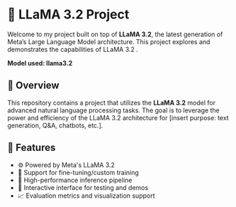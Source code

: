# 🦙 LLaMA 3.2 Project

Welcome to my project built on top of **LLaMA 3.2**, the latest generation of Meta’s Large Language Model architecture. This project explores and demonstrates the capabilities of LLaMA 3.2 .

**Model used: llama3.2**

## 🚀 Overview

This repository contains a project that utilizes the **LLaMA 3.2** model for advanced natural language processing tasks. The goal is to leverage the power and efficiency of the LLaMA 3.2 architecture for [insert purpose: text generation, Q&A, chatbots, etc.].

## 🔧 Features

- ⚙️ Powered by Meta's LLaMA 3.2
- 🔁 Support for fine-tuning/custom training
- 🧠 High-performance inference pipeline
- 💬 Interactive interface for testing and demos
- 📈 Evaluation metrics and visualization support


